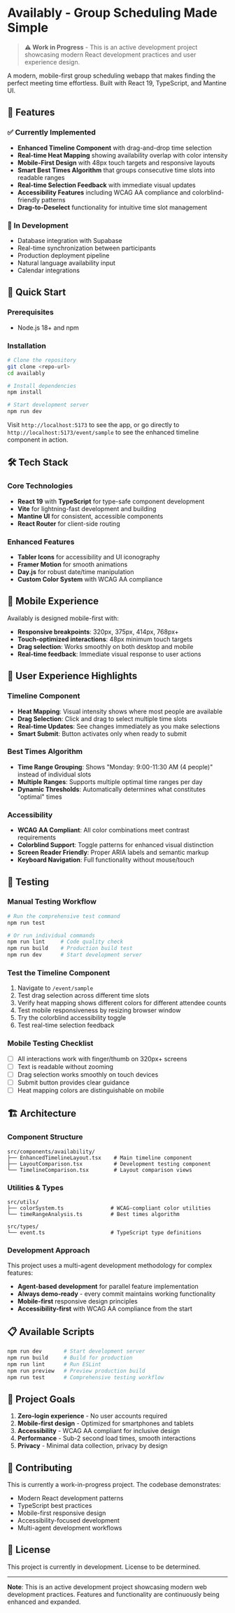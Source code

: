 # Availably - Group Scheduling Made Simple

> **⚠️ Work in Progress** - This is an active development project showcasing modern React development practices and user experience design.

A modern, mobile-first group scheduling webapp that makes finding the perfect meeting time effortless. Built with React 19, TypeScript, and Mantine UI.

## 🌟 Features

### ✅ Currently Implemented
- **Enhanced Timeline Component** with drag-and-drop time selection
- **Real-time Heat Mapping** showing availability overlap with color intensity
- **Mobile-First Design** with 48px touch targets and responsive layouts
- **Smart Best Times Algorithm** that groups consecutive time slots into readable ranges
- **Real-time Selection Feedback** with immediate visual updates
- **Accessibility Features** including WCAG AA compliance and colorblind-friendly patterns
- **Drag-to-Deselect** functionality for intuitive time slot management

### 🚧 In Development
- Database integration with Supabase
- Real-time synchronization between participants
- Production deployment pipeline
- Natural language availability input
- Calendar integrations

## 🚀 Quick Start

### Prerequisites
- Node.js 18+ and npm

### Installation
```bash
# Clone the repository
git clone <repo-url>
cd availably

# Install dependencies
npm install

# Start development server
npm run dev
```

Visit `http://localhost:5173` to see the app, or go directly to `http://localhost:5173/event/sample` to see the enhanced timeline component in action.

## 🛠 Tech Stack

### Core Technologies
- **React 19** with **TypeScript** for type-safe component development
- **Vite** for lightning-fast development and building
- **Mantine UI** for consistent, accessible components
- **React Router** for client-side routing

### Enhanced Features
- **Tabler Icons** for accessibility and UI iconography  
- **Framer Motion** for smooth animations
- **Day.js** for robust date/time manipulation
- **Custom Color System** with WCAG AA compliance

## 📱 Mobile Experience

Availably is designed mobile-first with:
- **Responsive breakpoints**: 320px, 375px, 414px, 768px+
- **Touch-optimized interactions**: 48px minimum touch targets
- **Drag selection**: Works smoothly on both desktop and mobile
- **Real-time feedback**: Immediate visual response to user actions

## 🎨 User Experience Highlights

### Timeline Component
- **Heat Mapping**: Visual intensity shows where most people are available
- **Drag Selection**: Click and drag to select multiple time slots
- **Real-time Updates**: See changes immediately as you make selections
- **Smart Submit**: Button activates only when ready to submit

### Best Times Algorithm
- **Time Range Grouping**: Shows "Monday: 9:00-11:30 AM (4 people)" instead of individual slots
- **Multiple Ranges**: Supports multiple optimal time ranges per day
- **Dynamic Thresholds**: Automatically determines what constitutes "optimal" times

### Accessibility
- **WCAG AA Compliant**: All color combinations meet contrast requirements
- **Colorblind Support**: Toggle patterns for enhanced visual distinction
- **Screen Reader Friendly**: Proper ARIA labels and semantic markup
- **Keyboard Navigation**: Full functionality without mouse/touch

## 🧪 Testing

### Manual Testing Workflow
```bash
# Run the comprehensive test command
npm run test

# Or run individual commands
npm run lint     # Code quality check
npm run build    # Production build test
npm run dev      # Start development server
```

### Test the Timeline Component
1. Navigate to `/event/sample`  
2. Test drag selection across different time slots
3. Verify heat mapping shows different colors for different attendee counts
4. Test mobile responsiveness by resizing browser window
5. Try the colorblind accessibility toggle
6. Test real-time selection feedback

### Mobile Testing Checklist
- [ ] All interactions work with finger/thumb on 320px+ screens
- [ ] Text is readable without zooming
- [ ] Drag selection works smoothly on touch devices
- [ ] Submit button provides clear guidance
- [ ] Heat mapping colors are distinguishable on mobile

## 🏗 Architecture

### Component Structure
```
src/components/availability/
├── EnhancedTimelineLayout.tsx    # Main timeline component
├── LayoutComparison.tsx          # Development testing component
└── TimelineComparison.tsx        # Layout comparison views
```

### Utilities & Types
```
src/utils/
├── colorSystem.ts               # WCAG-compliant color utilities
└── timeRangeAnalysis.ts         # Best times algorithm

src/types/
└── event.ts                     # TypeScript type definitions
```

### Development Approach
This project uses a multi-agent development methodology for complex features:
- **Agent-based development** for parallel feature implementation
- **Always demo-ready** - every commit maintains working functionality
- **Mobile-first** responsive design principles
- **Accessibility-first** with WCAG AA compliance from the start

## 📋 Available Scripts

```bash
npm run dev       # Start development server
npm run build     # Build for production
npm run lint      # Run ESLint
npm run preview   # Preview production build
npm run test      # Comprehensive testing workflow
```

## 🎯 Project Goals

1. **Zero-login experience** - No user accounts required
2. **Mobile-first design** - Optimized for smartphones and tablets  
3. **Accessibility** - WCAG AA compliant for inclusive design
4. **Performance** - Sub-2 second load times, smooth interactions
5. **Privacy** - Minimal data collection, privacy by design

## 🤝 Contributing

This is currently a work-in-progress project. The codebase demonstrates:
- Modern React development patterns
- TypeScript best practices
- Mobile-first responsive design
- Accessibility-focused development
- Multi-agent development workflows

## 📝 License

This project is currently in development. License to be determined.

---

**Note**: This is an active development project showcasing modern web development practices. Features and functionality are continuously being enhanced and expanded.